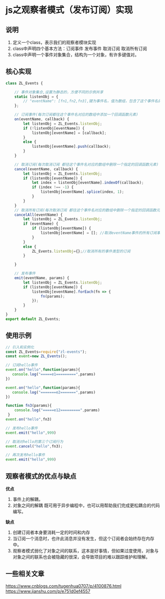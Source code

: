 # js之观察者模式（发布订阅）实现

## 说明

1. 定义一个class，表示我们的观察者模块实现
2. class中声明四个基本方法：订阅事件 发布事件 取消订阅 取消所有订阅
3. class中声明一个事件对象集合，结构为一个对象，有许多键值对。
   
## 核心实现
```js
class ZL_Events {

    // 事件对象集合,设置为静态的，方便不同的示例共享
    static listenObj = {
        // "eventName": [fn1,fn2,fn3],键为事件名，值为数组，包含了这个事件名的所有订阅函数，
    };

    // 订阅事件(每次订阅都往这个事件名对应的数组中添加一个回调函数元素)
    on(eventName, callback) {
        let listenObj = ZL_Events.listenObj;
        if (!listenObj[eventName]) {
            listenObj[eventName] = [callback];
        }
        else {
            listenObj[eventName].push(callback);
        }
    }

    // 取消订阅(每次取消订阅 都往这个事件名对应的数组中删除一个指定的回调函数元素)
    cancel(eventName, callback) {
        let listenObj = ZL_Events.listenObj;
        if (listenObj[eventName]) {
            let index = listenObj[eventName].indexOf(callback);
            if (index !== -1) {
                listenObj[eventName].splice(index, 1);
            }
        }
    }
    // 取消所有订阅(每次取消订阅 都往这个事件名对应的数组中删除一个指定的回调函数元素)
    cancelAll(eventName) {
        let listenObj = ZL_Events.listenObj;
        if (eventName) {
            if (listenObj[eventName]) {
                listenObj[eventName] = []; //取消eventName事件的所有订阅事件
            }
        }
        else {
            ZL_Events.listenObj={};//取消所有的事件类型的订阅
        }

    }

    // 发布事件
    emit(eventName, params) {
        let listenObj = ZL_Events.listenObj;
        if (listenObj[eventName]) {
            listenObj[eventName].forEach(fn => {
                fn(params);
            });
        }
    }
}
export default ZL_Events;

```
## 使用示例
```js
// 引入和实例化
const ZL_Events=require("zl-events");
const event=new ZL_Events();

// 订阅hello事件
event.on("hello",function(params){
   console.log("=====e1=========",params)
})

event.on("hello",function(params){
   console.log("=======e2=======",params)
})

function fn3(params){
    console.log("=====e12=========",params)
 }
event.on("hello",fn3)

// 发布hello事件
event.emit("hello",999)

// 取消对hello的第三个订阅行为
event.cancel("hello",fn3);

// 再次发布hello事件
event.emit("hello",999)

```
## 观察者模式的优点与缺点

**优点**
1. 事件上的解耦，
2. 对象之间的解耦
既可用于异步编程中，也可以用帮助我们完成更松耦合的代码编写。

**缺点**
1. 创建订阅者本身要消耗一定的时间和内存
2. 当订阅一个消息时，也许此消息并没有发生，但这个订阅者会始终存在内存中。
3. 观察者模式弱化了对象之间的联系，这本是好事情，但如果过度使用，对象与对象之间的联系也会被隐藏的很深，会导致项目的难以跟踪维护和理解。


## 一些相关文章
https://www.cnblogs.com/tugenhua0707/p/4100876.html 
https://www.jianshu.com/p/e751d0ef4557

